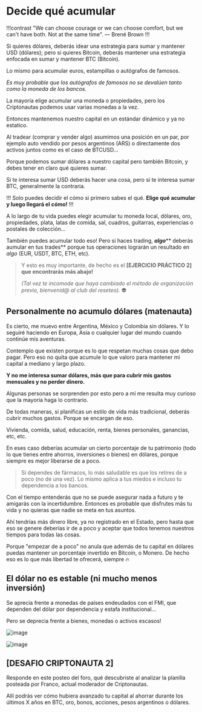 # Decide qué acumular

!!!contrast
"We can choose courage or we can choose comfort, but we can't have both. Not
  at the same time".
— Brené Brown
!!!

Si quieres dólares, deberás idear una estrategia para sumar y mantener USD (dólares); pero si quieres Bitcoin, deberás mantener una estrategia enfocada en sumar y mantener BTC (Bitcoin).

Lo mismo para acumular euros, estampillas o autógrafos de famosos.

_Es muy probable que los autógrafos de famosos no se devalúen tanto como la moneda de los bancos._

La mayoría elige acumular una moneda o propiedades, pero los Criptonautas podemos usar varias monedas a la vez.

Entonces mantenemos nuestro capital en un estándar dinámico y ya no estatico.

Al tradear (comprar y vender algo) asumimos una posición en un par, por ejemplo auto vendido por pesos argentinos (ARS) o directamente dos activos juntos como es el caso de BTCUSD...

Porque podemos sumar dólares a nuestro capital pero también Bitcoin, y debes tener en claro qué quieres sumar.

Si te interesa sumar USD deberás hacer una cosa, pero si te interesa sumar BTC, generalmente la contraria.

!!!
Solo puedes decidir el cómo si primero sabes el qué. **Elige qué acumular y luego llegará el cómo!**
!!!

A lo largo de tu vida puedes elegir acumular tu moneda local, dólares, oro, propiedades, plata, latas de comida, sal, cuadros, guitarras, experiencias o postales de colección...

También puedes acumular todo eso! Pero si haces trading, _**algo**_** deberás aumular en tus trades** porque tus operaciones lograrán un resultado en _algo_ (EUR, USDT, BTC, ETH, etc).

> Y esto es muy importante, de hecho es el **\[EJERCICIO PRÁCTICO 2] que encontrarás más abajo!**
>
> _(Tal vez te incomode que haya cambiado el método de organización previo, bienvenid@ al club del reseteo)._ 👽

## Personalmente no acumulo dólares (matenauta)

Es cierto, me muevo entre Argentina, México y Colombia sin dólares. Y lo seguiré haciendo en Europa, Asia o cualquier lugar del mundo cuando continúe mis aventuras.

Contemplo que existen porque es lo que respetan muchas cosas que debo pagar. Pero eso no quita que acumule lo que valoro para mantener mi capital a mediano y largo plazo.

**Y no me interesa sumar dólares, más que para cubrir mis gastos mensuales y no perder dinero.**

Algunas personas se sorprenden por esto pero a mí me resulta muy curioso que la mayoría haga lo contrario.

De todas maneras, si planificas un estilo de vida más tradicional, deberás cubrir muchos gastos. Porque se encargan de eso.

Vivienda, comida, salud, educación, renta, bienes personales, ganancias, etc, etc.

En eses caso deberías acumular un cierto porcentaje de tu patrimonio (todo lo que tienes entre ahorros, inversiones o bienes) en dólares, porque siempre es mejor liberarse de a poco.

> Si dependes de fármacos, lo más saludable es que los retires de a poco (no de una vez). Lo mismo aplica a tus miedos e incluso tu dependencia a los bancos.

Con el tiempo entenderás que no se puede asegurar nada a futuro y te amigarás con la incertidumbre. Entonces es probable que disfrutes más tu vida y no quieras que nadie se meta en tus asuntos.

Ahí tendrías más dinero libre, ya no registrado en el Estado, pero hasta que eso se genere deberías ir de a poco y aceptar que todos tenemos nuestros tiempos para todas las cosas.

Porque "empezar de a poco" no anula que además de tu capital en dólares puedas mantener un porcentaje invertido en Bitcoin, o Monero. De hecho eso es lo que más libertad te ofrecerá, siempre 🔥

## El dólar no es estable (ni mucho menos inversión)

Se aprecia frente a monedas de países endeudados con el FMI, que dependen del dólar por dependencia y estafa institucional...

Pero se deprecia frente a bienes, monedas o activos escasos!

![image](https://user-images.githubusercontent.com/122026745/210862118-d5e4e01b-152c-440f-b002-5672baa33963.png)

![image](https://user-images.githubusercontent.com/122026745/210862356-48f8cc33-37ba-4953-be5b-e0c65beea2d3.png)

## \[DESAFIO CRIPTONAUTA 2]

Responde en este posteo del foro, qué descubriste al analizar la planilla posteada por Franco, actual moderador de Criptonautas.

Allí podrás ver cómo hubiera avanzado tu capital al ahorrar durante los últimos X años en BTC, oro, bonos, acciones, pesos argentinos o dólares.
